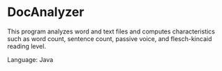 # DocAnalyzer
This program analyzes word and text files and computes characteristics such as word count, sentence count, passive voice, and flesch-kincaid reading level.

Language: Java
